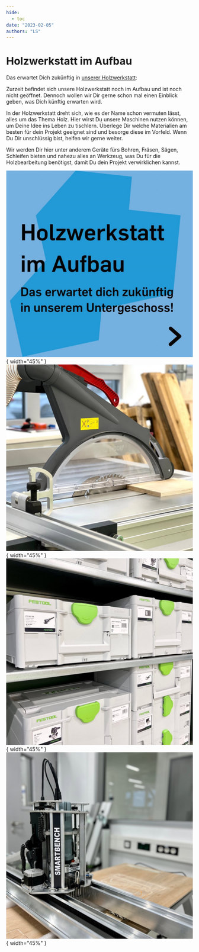 ```yaml
---
hide:
  - toc
date: "2023-02-05"  
authors: "LS"
---
```


# Holzwerkstatt im Aufbau

Das erwartet Dich zukünftig in [unserer Holzwerkstatt](../holzwerkstatt.md):

Zurzeit befindet sich unsere Holzwerkstatt noch im Aufbau und ist noch nicht geöffnet. Dennoch wollen wir Dir gerne schon mal einen Einblick geben, was Dich künftig erwarten wird.

In der Holzwerkstatt dreht sich, wie es der Name schon vermuten lässt, alles um das Thema Holz. Hier wirst Du unsere Maschinen nutzen können, um Deine Idee ins Leben zu tischlern. Überlege Dir welche Materialien am besten für dein Projekt geeignet sind und besorge diese im Vorfeld. Wenn Du Dir unschlüssig bist, helfen wir gerne weiter.

Wir werden Dir hier unter anderem Geräte fürs Bohren, Fräsen, Sägen, Schleifen bieten und nahezu alles an Werkzeug, was Du für die Holzbearbeitung benötigst, damit Du dein Projekt verwirklichen kannst.

![Text als Bild: Holzwerkstatt im Aufbau - Das erwartet Dich zukünftig in unserem Untergeschoss.](../medien/2023-02-05a.jpg){ width="45%" }
![Eine Formatkreissäge - Altendorf F 45](../medien/2023-02-05b.jpg){ width="45%" }
![Kisten mit verschiedenem Handwerkzeug von Festool](../medien/2023-02-05c.jpg){ width="45%" }
![Yeti Smartbench für CNC-Bearbeitung.](../medien/2023-02-05d.jpg){ width="45%" }
